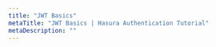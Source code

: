 ```yaml
---
title: "JWT Basics"
metaTitle: "JWT Basics | Hasura Authentication Tutorial"
metaDescription: ""
---
```

